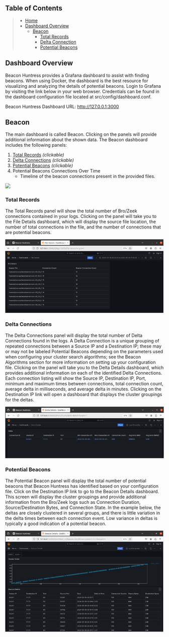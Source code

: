 ## **Table of Contents**

> - [Home](../../../readme.md)
> - [Dashboard Overview](#overview)
>   - [Beacon](#beacon)
>     - [Total Records](#totalrecords)
>     - [Delta Connection](#deltaconnection)
>     - [Potential Beacons](#potentialbeacons)

## <a name="overview"></a>**Dashboard Overview**

Beacon Huntress provides a Grafana dashboard to assist with finding beacons. When using Docker, the dashboard is the best resource for visualizing and analyzing the details of potential beacons. Login to Grafana by visiting the link below in your web browser. Credentials can be found in the dashboard configuration file located at src/config/dashboard.conf.

Beacon Huntress Dashboard URL: http://127.0.0.1:3000

## **Beacon**

The main dashboard is called Beacon. Clicking on the panels will provide additional information about the shown data. The Beacon dashboard includes the following panels:

1. [Total Records](#totalrecords) <i>(clickable)</i>
2. [Delta Connections](#deltaconnections) <i>(clickable)</i>
3. [Potential Beacons](#potentialbeacons) <i>(clickable)</i>
4. Potential Beacons Connections Over Time
   - Timeline of the beacon connections present in the provided files.

![](/assets/img/bh/tutorial/ui_dash.png)

### <a name="totalrecords"></a>**Total Records**

The Total Records panel will show the total number of Bro/Zeek connections contained in your logs. Clicking on the panel will take you to the File Details dashboard, which will display the source file location, the number of total connections in the file, and the number of connections that are potential beacons.

![](/assets/img/bh/dash/dash_filedetail.png)

### <a name="deltaconnections"></a>**Delta Connections**

The Delta Connections panel will display the total number of Delta Connections found in the logs. A Delta Connection is a unique grouping of repeated connections between a Source IP and a Destination IP; these may or may not be labeled Potential Beacons depending on the parameters used when configuring your cluster search algorithms; see the Beacon Algorithms section for more information on setting up your configuration file. Clicking on the panel will take you to the Delta Details dashboard, which provides additional information on each of the identified Delta Connections.
Each connection listing will show the Source IP, Destination IP, Port, minimum and maximum times between connections, total connection count, average delta in milliseconds, and average delta in minutes. Clicking on the Destination IP link will open a dashboard that displays the cluster groupings for the deltas.

![](/assets/img/bh/dash/dash_delta.png)

### <a name="potentialbeacons"></a>**Potential Beacons**

The Potential Beacon panel will display the total number of potential beacons that Beacon Huntress has identified based on your configuration file. Click on the Destination IP link to go to the Beacon Details dashboard. This screen will display the cluster groupings and provide additional information from the Bro/Zeek logs such as Connection Duration, Source/Destination Bytes, and Connection State. In the example below, the deltas are closely clustered in several groups, and there is little variation in the delta times between each connection event. Low variance in deltas is typically a good indication of a potential beacon.

![](/assets/img/bh/dash/dash_beacon.png)

